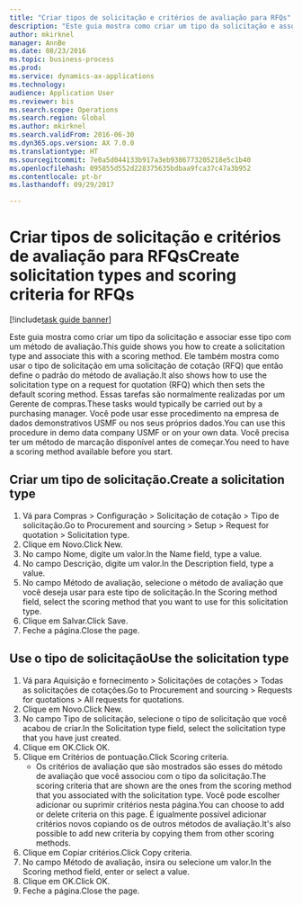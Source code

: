 ```yaml
--- 
title: "Criar tipos de solicitação e critérios de avaliação para RFQs"
description: "Este guia mostra como criar um tipo da solicitação e associar esse tipo com um método de avaliação."
author: mkirknel
manager: AnnBe
ms.date: 08/23/2016
ms.topic: business-process
ms.prod: 
ms.service: dynamics-ax-applications
ms.technology: 
audience: Application User
ms.reviewer: bis
ms.search.scope: Operations
ms.search.region: Global
ms.author: mkirknel
ms.search.validFrom: 2016-06-30
ms.dyn365.ops.version: AX 7.0.0
ms.translationtype: HT
ms.sourcegitcommit: 7e0a5d044133b917a3eb9386773205218e5c1b40
ms.openlocfilehash: 095855d552d228375635bdbaa9fca37c47a3b952
ms.contentlocale: pt-br
ms.lasthandoff: 09/29/2017

---
```

# <a name="create-solicitation-types-and-scoring-criteria-for-rfqs"></a><span data-ttu-id="6e982-103">Criar tipos de solicitação e critérios de avaliação para RFQs</span><span class="sxs-lookup"><span data-stu-id="6e982-103">Create solicitation types and scoring criteria for RFQs</span></span>

[!include[task guide banner](../../includes/task-guide-banner.md)]

<span data-ttu-id="6e982-104">Este guia mostra como criar um tipo da solicitação e associar esse tipo com um método de avaliação.</span><span class="sxs-lookup"><span data-stu-id="6e982-104">This guide shows you how to create a solicitation type and associate this with a scoring method.</span></span> <span data-ttu-id="6e982-105">Ele também mostra como usar o tipo de solicitação em uma solicitação de cotação (RFQ) que então define o padrão do método de avaliação.</span><span class="sxs-lookup"><span data-stu-id="6e982-105">It also shows how to use the solicitation type on a request for quotation (RFQ) which then sets the default scoring method.</span></span> <span data-ttu-id="6e982-106">Essas tarefas são normalmente realizadas por um Gerente de compras.</span><span class="sxs-lookup"><span data-stu-id="6e982-106">These tasks would typically be carried out by a purchasing manager.</span></span> <span data-ttu-id="6e982-107">Você pode usar esse procedimento na empresa de dados demonstrativos USMF ou nos seus próprios dados.</span><span class="sxs-lookup"><span data-stu-id="6e982-107">You can use this procedure in demo data company USMF or on your own data.</span></span> <span data-ttu-id="6e982-108">Você precisa ter um método de marcação disponível antes de começar.</span><span class="sxs-lookup"><span data-stu-id="6e982-108">You need to have a scoring method available before you start.</span></span>


## <a name="create-a-solicitation-type"></a><span data-ttu-id="6e982-109">Criar um tipo de solicitação.</span><span class="sxs-lookup"><span data-stu-id="6e982-109">Create a solicitation type</span></span>
1. <span data-ttu-id="6e982-110">Vá para Compras > Configuração > Solicitação de cotação > Tipo de solicitação.</span><span class="sxs-lookup"><span data-stu-id="6e982-110">Go to Procurement and sourcing > Setup > Request for quotation > Solicitation type.</span></span>
2. <span data-ttu-id="6e982-111">Clique em Novo.</span><span class="sxs-lookup"><span data-stu-id="6e982-111">Click New.</span></span>
3. <span data-ttu-id="6e982-112">No campo Nome, digite um valor.</span><span class="sxs-lookup"><span data-stu-id="6e982-112">In the Name field, type a value.</span></span>
4. <span data-ttu-id="6e982-113">No campo Descrição, digite um valor.</span><span class="sxs-lookup"><span data-stu-id="6e982-113">In the Description field, type a value.</span></span>
5. <span data-ttu-id="6e982-114">No campo Método de avaliação, selecione o método de avaliação que você deseja usar para este tipo de solicitação.</span><span class="sxs-lookup"><span data-stu-id="6e982-114">In the Scoring method field, select the scoring method that you want to use for this solicitation type.</span></span>
6. <span data-ttu-id="6e982-115">Clique em Salvar.</span><span class="sxs-lookup"><span data-stu-id="6e982-115">Click Save.</span></span>
7. <span data-ttu-id="6e982-116">Feche a página.</span><span class="sxs-lookup"><span data-stu-id="6e982-116">Close the page.</span></span>

## <a name="use-the-solicitation-type"></a><span data-ttu-id="6e982-117">Use o tipo de solicitação</span><span class="sxs-lookup"><span data-stu-id="6e982-117">Use the solicitation type</span></span>
1. <span data-ttu-id="6e982-118">Vá para Aquisição e fornecimento > Solicitações de cotações > Todas as solicitações de cotações.</span><span class="sxs-lookup"><span data-stu-id="6e982-118">Go to Procurement and sourcing > Requests for quotations > All requests for quotations.</span></span>
2. <span data-ttu-id="6e982-119">Clique em Novo.</span><span class="sxs-lookup"><span data-stu-id="6e982-119">Click New.</span></span>
3. <span data-ttu-id="6e982-120">No campo Tipo de solicitação, selecione o tipo de solicitação que você acabou de criar.</span><span class="sxs-lookup"><span data-stu-id="6e982-120">In the Solicitation type field, select the solicitation type that you have just created.</span></span> 
4. <span data-ttu-id="6e982-121">Clique em OK.</span><span class="sxs-lookup"><span data-stu-id="6e982-121">Click OK.</span></span>
5. <span data-ttu-id="6e982-122">Clique em Critérios de pontuação.</span><span class="sxs-lookup"><span data-stu-id="6e982-122">Click Scoring criteria.</span></span>
    * <span data-ttu-id="6e982-123">Os critérios de avaliação que são mostrados são esses do método de avaliação que você associou com o tipo da solicitação.</span><span class="sxs-lookup"><span data-stu-id="6e982-123">The scoring criteria that are shown are the ones from the scoring method that you associated with the solicitation type.</span></span> <span data-ttu-id="6e982-124">Você pode escolher adicionar ou suprimir critérios nesta página.</span><span class="sxs-lookup"><span data-stu-id="6e982-124">You can choose to add or delete criteria on this page.</span></span> <span data-ttu-id="6e982-125">É igualmente possível adicionar critérios novos copiando os de outros métodos de avaliação.</span><span class="sxs-lookup"><span data-stu-id="6e982-125">It's also possible to add new criteria by copying them from other scoring methods.</span></span>  
6. <span data-ttu-id="6e982-126">Clique em Copiar critérios.</span><span class="sxs-lookup"><span data-stu-id="6e982-126">Click Copy criteria.</span></span>
7. <span data-ttu-id="6e982-127">No campo Método de avaliação, insira ou selecione um valor.</span><span class="sxs-lookup"><span data-stu-id="6e982-127">In the Scoring method field, enter or select a value.</span></span>
8. <span data-ttu-id="6e982-128">Clique em OK.</span><span class="sxs-lookup"><span data-stu-id="6e982-128">Click OK.</span></span>
9. <span data-ttu-id="6e982-129">Feche a página.</span><span class="sxs-lookup"><span data-stu-id="6e982-129">Close the page.</span></span>


